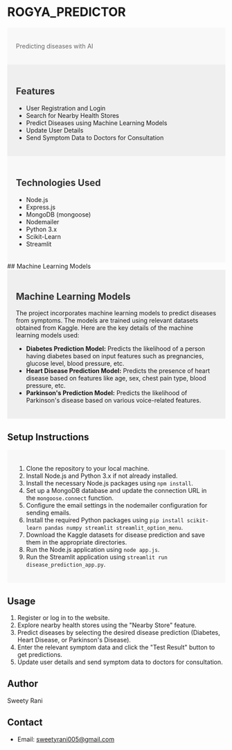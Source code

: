 # ROGYA_PREDICTOR

<!-- HTML and CSS for Header -->
<div style="background-color: #F8F8F8; padding: 20px;">
  
  <p style="color: #666;">Predicting diseases with AI</p>
</div>

<!-- HTML and CSS for Features Section -->
<div style="background-color: #EFEFEF; padding: 20px;">
  <h2 style="color: #333;">Features</h2>
  <ul>
    <li>User Registration and Login</li>
    <li>Search for Nearby Health Stores</li>
    <li>Predict Diseases using Machine Learning Models</li>
    <li>Update User Details</li>
    <li>Send Symptom Data to Doctors for Consultation</li>
  </ul>
</div>

<!-- HTML and CSS for Technologies Section -->
<div style="background-color: #F8F8F8; padding: 20px;">
  <h2 style="color: #333;">Technologies Used</h2>
  <ul>
    <li>Node.js</li>
    <li>Express.js</li>
    <li>MongoDB (mongoose)</li>
    <li>Nodemailer</li>
    <li>Python 3.x</li>
    <li>Scikit-Learn</li>
    <li>Streamlit</li>
  </ul>
</div>
## Machine Learning Models

<div style="background-color: #EFEFEF; padding: 20px;">
  <h2 style="color: #333;">Machine Learning Models</h2>
  <p>The project incorporates machine learning models to predict diseases from symptoms. The models are trained using relevant datasets obtained from Kaggle. Here are the key details of the machine learning models used:</p>
  <ul>
    <li><strong>Diabetes Prediction Model:</strong> Predicts the likelihood of a person having diabetes based on input features such as pregnancies, glucose level, blood pressure, etc.</li>
    <li><strong>Heart Disease Prediction Model:</strong> Predicts the presence of heart disease based on features like age, sex, chest pain type, blood pressure, etc.</li>
    <li><strong>Parkinson's Prediction Model:</strong> Predicts the likelihood of Parkinson's disease based on various voice-related features.</li>
  </ul>
</div>

## Setup Instructions

<div style="background-color: #F8F8F8; padding: 20px;">
 
  <ol>
    <li>Clone the repository to your local machine.</li>
    <li>Install Node.js and Python 3.x if not already installed.</li>
    <li>Install the necessary Node.js packages using <code>npm install</code>.</li>
    <li>Set up a MongoDB database and update the connection URL in the <code>mongoose.connect</code> function.</li>
    <li>Configure the email settings in the nodemailer configuration for sending emails.</li>
    <li>Install the required Python packages using <code>pip install scikit-learn pandas numpy streamlit streamlit_option_menu</code>.</li>
    <li>Download the Kaggle datasets for disease prediction and save them in the appropriate directories.</li>
    <li>Run the Node.js application using <code>node app.js</code>.</li>
    <li>Run the Streamlit application using <code>streamlit run disease_prediction_app.py</code>.</li>
  </ol>
</div>

## Usage

1. Register or log in to the website.
2. Explore nearby health stores using the "Nearby Store" feature.
3. Predict diseases by selecting the desired disease prediction (Diabetes, Heart Disease, or Parkinson's Disease).
4. Enter the relevant symptom data and click the "Test Result" button to get predictions.
5. Update user details and send symptom data to doctors for consultation.




## Author

Sweety Rani

## Contact


- Email: sweetyrani005@gmail.com
